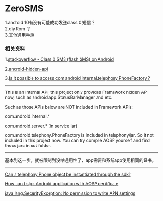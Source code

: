 ZeroSMS
=======

1.android 10有没有可能成功发送class 0 短信？  
2.diy Rom ？  
3.其他通用手段  


### 相关资料

1.[stackoverflow - Class 0 SMS (flash SMS) on Android ](https://stackoverflow.com/questions/9123125/class-0-sms-flash-sms-on-android/)

2.[android-hidden-api](https://github.com/anggrayudi/android-hidden-api)

3.[Is it possible to access com.android.internal.telephony.PhoneFactory ?](https:github.com/anggrayudi/android-hidden-api/issues/37)

---

This is an internal API, this project only provides Framework hidden API now, such as android.app.StatusBarManager and etc.

Such as those APIs below are NOT included in Framework APIs:

com.android.internal.*

com.android.server.* (in service jar)

com.android.telephony.PhoneFactory is included in telephony/jar. So it not included in this project now. You can try compile AOSP yourself and find those jars in out folder.

---


基本到这一步，就被限制到没啥通用性了，app需要和系统app使用相同的证书。

---

[Can a telephony.Phone object be instantiated through the sdk?](https://stackoverflow.com/questions/2143754/can-a-telephony-phone-object-be-instantiated-through-the-sdk)

[How can I sign Android application with AOSP certificate](https://stackoverflow.com/questions/57870911/how-can-i-sign-android-application-with-aosp-certificate)

[java.lang.SecurityException: No permission to write APN settings](https://stackoverflow.com/questions/51440531/java-lang-securityexception-no-permission-to-write-apn-settings/51440864)